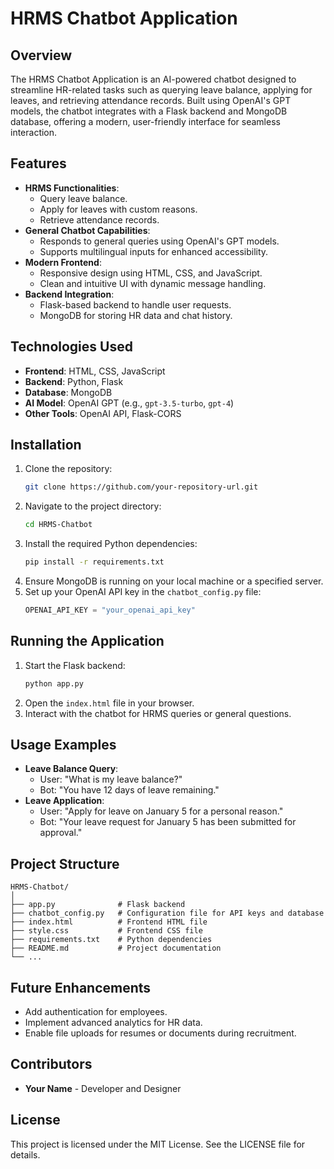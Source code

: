 
# HRMS Chatbot Application

## Overview
The HRMS Chatbot Application is an AI-powered chatbot designed to streamline HR-related tasks such as querying leave balance, applying for leaves, and retrieving attendance records. Built using OpenAI's GPT models, the chatbot integrates with a Flask backend and MongoDB database, offering a modern, user-friendly interface for seamless interaction.

## Features
- **HRMS Functionalities**:
  - Query leave balance.
  - Apply for leaves with custom reasons.
  - Retrieve attendance records.
- **General Chatbot Capabilities**:
  - Responds to general queries using OpenAI's GPT models.
  - Supports multilingual inputs for enhanced accessibility.
- **Modern Frontend**:
  - Responsive design using HTML, CSS, and JavaScript.
  - Clean and intuitive UI with dynamic message handling.
- **Backend Integration**:
  - Flask-based backend to handle user requests.
  - MongoDB for storing HR data and chat history.

## Technologies Used
- **Frontend**: HTML, CSS, JavaScript
- **Backend**: Python, Flask
- **Database**: MongoDB
- **AI Model**: OpenAI GPT (e.g., `gpt-3.5-turbo`, `gpt-4`)
- **Other Tools**: OpenAI API, Flask-CORS

## Installation
1. Clone the repository:
   ```bash
   git clone https://github.com/your-repository-url.git
   ```
2. Navigate to the project directory:
   ```bash
   cd HRMS-Chatbot
   ```
3. Install the required Python dependencies:
   ```bash
   pip install -r requirements.txt
   ```
4. Ensure MongoDB is running on your local machine or a specified server.
5. Set up your OpenAI API key in the `chatbot_config.py` file:
   ```python
   OPENAI_API_KEY = "your_openai_api_key"
   ```

## Running the Application
1. Start the Flask backend:
   ```bash
   python app.py
   ```
2. Open the `index.html` file in your browser.
3. Interact with the chatbot for HRMS queries or general questions.

## Usage Examples
- **Leave Balance Query**:
  - User: "What is my leave balance?"
  - Bot: "You have 12 days of leave remaining."
- **Leave Application**:
  - User: "Apply for leave on January 5 for a personal reason."
  - Bot: "Your leave request for January 5 has been submitted for approval."

## Project Structure
```
HRMS-Chatbot/
│
├── app.py              # Flask backend
├── chatbot_config.py   # Configuration file for API keys and database
├── index.html          # Frontend HTML file
├── style.css           # Frontend CSS file
├── requirements.txt    # Python dependencies
├── README.md           # Project documentation
└── ...
```

## Future Enhancements
- Add authentication for employees.
- Implement advanced analytics for HR data.
- Enable file uploads for resumes or documents during recruitment.

## Contributors
- **Your Name** - Developer and Designer

## License
This project is licensed under the MIT License. See the LICENSE file for details.

